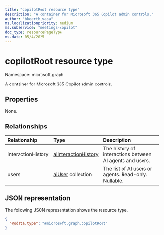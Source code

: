 ```yaml
---
title: "copilotRoot resource type"
description: "A container for Microsoft 365 Copilot admin controls."
author: "bkeerthivasa"
ms.localizationpriority: medium
ms.subservice: "meetings-copilot"
doc_type: resourcePageType
ms.date: 05/4/2025
---
```


# copilotRoot resource type

Namespace: microsoft.graph

A container for Microsoft 365 Copilot admin controls.

## Properties

None.

## Relationships
|Relationship|Type|Description|
|:---|:---|:---|
|interactionHistory|[aiInteractionHistory](../resources/aiinteractionhistory.md)|The history of interactions between AI agents and users.|
|users|[aiUser](../resources/aiuser.md) collection|The list of AI users or agents. Read-only. Nullable.|

## JSON representation
The following JSON representation shows the resource type.
<!-- {
  "blockType": "resource",
  "keyProperty": "id",
  "@odata.type": "microsoft.graph.copilotRoot",
  "openType": false
}
-->
``` json
{
  "@odata.type": "#microsoft.graph.copilotRoot"
}
```
